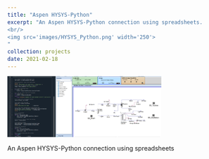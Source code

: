 ```yaml
---
title: "Aspen HYSYS-Python"
excerpt: "An Aspen HYSYS-Python connection using spreadsheets. 
<br/>
<img src='images/HYSYS_Python.png' width='250'>
"
collection: projects
date: 2021-02-18
---
```


<img src='../images/HYSYS_Python.png' width='350'>

An Aspen HYSYS-Python connection using spreadsheets
